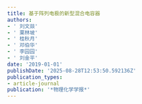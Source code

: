 ```yaml
---
title: 基于阵列电极的新型混合电容器
authors:
- ' 刘文燚'
- ' 栗林坡'
- ' 桂秋月'
- ' 邓伯华'
- ' 李园园'
- ' 刘金平'
date: '2019-01-01'
publishDate: '2025-08-28T12:53:50.592136Z'
publication_types:
- article-journal
publication: '*物理化学学报*'
---
```


